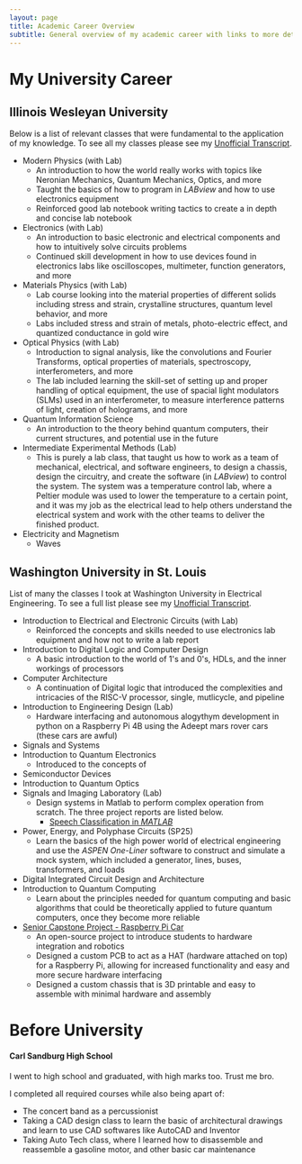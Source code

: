```yaml
---
layout: page
title: Academic Career Overview
subtitle: General overview of my academic career with links to more details for each relevant class
---
```

# My University Career
## Illinois Wesleyan University

Below is a list of relevant classes that were fundamental to the application of my knowledge. To see all my classes please see my <a href="https://kubasmatt.github.io/documents/transcripts/IWU-Unofficial-Transcript.pdf" target="_blank" rel="noopener noreferrer">Unofficial Transcript</a>.

- Modern Physics (with Lab)
    - An introduction to how the world really works with topics like Neronian Mechanics, Quantum Mechanics, Optics, and more
    - Taught the basics of how to program in _LABview_ and how to use electronics equipment 
    - Reinforced good lab notebook writing tactics to create a in depth and concise lab notebook
- Electronics (with Lab)
    - An introduction to basic electronic and electrical components and how to intuitively solve circuits problems
    - Continued skill development in how to use devices found in electronics labs like oscilloscopes, multimeter, function generators, and more
- Materials Physics (with Lab)
    - Lab course looking into the material properties of different solids including stress and strain, crystalline structures, quantum level behavior, and more
    - Labs included stress and strain of metals, photo-electric effect, and quantized conductance in gold wire
- Optical Physics (with Lab)
    - Introduction to signal analysis, like the convolutions and Fourier Transforms, optical properties of materials, spectroscopy, interferometers, and more
    - The lab included learning the skill-set of setting up and proper handling of optical equipment, the use of spacial light modulators (SLMs) used in an interferometer, to measure interference patterns of light, creation of holograms, and more
- Quantum Information Science
    - An introduction to the theory behind quantum computers, their current structures, and potential use in the future
- Intermediate Experimental Methods (Lab)
    - This is purely a lab class, that taught us how to work as a team of mechanical, electrical, and software engineers, to design a chassis, design the circuitry, and create the software (in _LABview_) to control the system. The system was a temperature control lab, where a Peltier module was used to lower the temperature to a certain point, and it was my job as the electrical lead to help others understand the electrical system and work with the other teams to deliver the finished product.
- Electricity and Magnetism
    - Waves


## Washington University in St. Louis

List of many the classes I took at Washington University in Electrical Engineering. To see a full list please see my <a href="https://kubasmatt.github.io/documents/transcipts/WashU-Unofficial-Transcript.pdf" target="_blank" rel="noopener noreferrer">Unofficial Transcript</a>.

- Introduction to Electrical and Electronic Circuits (with Lab)
    - Reinforced the concepts and skills needed to use electronics lab equipment and how not to write a lab report
- Introduction to Digital Logic and Computer Design
    - A basic introduction to the world of 1's and 0's, HDLs, and the inner workings of processors
- Computer Architecture
    - A continuation of Digital logic that introduced the complexities and intricacies of the RISC-V processor, single, mutlicycle, and pipeline
- Introduction to Engineering Design (Lab)
    - Hardware interfacing and autonomous alogythym development in python on a Raspberry Pi 4B using the Adeept mars rover cars (these cars are awful)
- Signals and Systems 
- Introduction to Quantum Electronics
    - Introduced to the concepts of 
- Semiconductor Devices
- Introduction to Quantum Optics
- Signals and Imaging Laboratory (Lab)
    - Design systems in Matlab to perform complex operation from scratch. The three project reports are listed below.
        - <a href="https://kubasmatt.github.io/reports/ESE488_FL24_Project_1_KubasMorton.pdf" target="_blank" rel="noopener noreferrer">Speech Classification in _MATLAB_</a>
- Power, Energy, and Polyphase Circuits (SP25)
    - Learn the basics of the high power world of electrical engineering and use the _ASPEN One-Liner_ software to construct and simulate a mock system, which included a generator, lines, buses, transformers, and loads
- Digital Integrated Circuit Design and Architecture
- Introduction to Quantum Computing
    - Learn about the principles needed for quantum computing and basic algorithms that could be theoretically applied to future quantum computers, once they become more reliable
- <a href="raspberry-pi-car.github.io" target="_blank" rel="noopener noreferrer"> Senior Capstone Project - Raspberry Pi Car</a>
    - An open-source project to introduce students to hardware integration and robotics
    - Designed a custom PCB to act as a HAT (hardware attached on top) for a Raspberry Pi, allowing for increased functionality and easy and more secure hardware interfacing
    - Designed a custom chassis that is 3D printable and easy to assemble with minimal hardware and assembly


# Before University
#### Carl Sandburg High School

I went to high school and graduated, with high marks too. Trust me bro.

I completed all required courses while also being apart of:
- The concert band as a percussionist
- Taking a CAD design class to learn the basic of architectural drawings and learn to use CAD softwares like AutoCAD and Inventor
- Taking Auto Tech class, where I learned how to disassemble and reassemble a gasoline motor, and other basic car maintenance